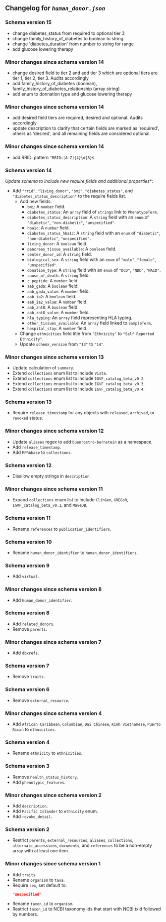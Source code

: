 ## Changelog for *`human_donor.json`*
### Schema version 15
* change diabetes_status from required to optional tier 3
* change family_history_of_diabetes to boolean to string
* change 'diabetes_duration' from number to string for range
* add glucose lowering therapy 

### Minor changes since schema version 14
* change desired field to tier 2 and add tier 3 which are optional tiers are tier 1, tier 2, tier 3. Audits accordingly
* add family_history_of_diabetes (boolean), family_history_of_diabetes_relationship (array string) 
* add enum to donnation type and glucose lowering therapy
### Minor changes since schema version 14
* add desired field tiers are required, desired and optional. Audits accordingly
* update description to clarify that certain fields are marked as 'required', others as 'desired', and all remaining fields are considered optional. 
### Minor changes since schema version 14
* add RRID: pattern `^RRID:[A-Z]{4}\d{8}$`
 
### Schema version 14

*Update schema to include new require fields and additional properties**:
* Add `"rrid"`, `"living_donor"`, `"bmi"`, `"diabetes_status"`, and `"diabetes_status_description"` to the require fields list.
  * Add new fields:
    * `bmi`: A `number` field.
    * `diabetes_status`: An `array` field of `strings` link to `PhenotypeTerm`.
    * `diabetes_status_description`: A `string` field with an `enum` of `"diabetic"`, `"non-diabetic"`, `"unspecified"`.
    * `hba1c`: A `number` field.
    * `diabetes_status_hba1c`: A `string` field with an `enum` of `"diabetic"`, `"non-diabetic"`, `"unspecified"`.
    * `living_donor`: A `boolean` field.
    * `pancreas_tissue_available`: A `boolean` field.
    * `center_donor_id`: A `string` field.
    * `biological_sex`: A `string` field with an `enum` of `"male"`, `"female"`, `"unspecified"`.
    * `donation_type`: A `string` field with an `enum` of `"DCD"`, `"NDD"`, `"MAID"`.
    * `cause_of_death`: A `string` field.
    * `c_peptide`: A `number` field.
    * `aab_gada`: A `boolean` field.
    * `aab_gada_value`: A `number` field.
    * `aab_ia2`: A `boolean` field.
    * `aab_ia2_value`: A `number` field.
    * `aab_znt8`: A `boolean` field.
    * `aab_znt8_value`: A `number` field.
    * `hla_typing`: An `array` field representing HLA typing.
    * `other_tissues_available`: An `array` field linked to `SampleTerm`.
    * `hospital_stay`: A `number` field.
  * Change `ethnicities` field title from `"Ethnicity"` to `"Self Reported Ethnicity"`.
  * Update `schema_version` from `"13"` to `"14"`.
  
### Minor changes since schema version 13

* Update calculation of `summary`.
* Extend `collections` enum list to include `Vista`.
* Extend `collections` enum list to include `IGVF_catalog_beta_v0.2`.
* Extend `collections` enum list to include `IGVF_catalog_beta_v0.3`.
* Extend `collections` enum list to include `IGVF_catalog_beta_v0.4`.

### Schema version 13

* Require `release_timestamp` for any objects with `released`, `archived`, or `revoked` status.

### Minor changes since schema version 12

* Update `aliases` regex to add `buenrostro-bernstein` as a namespace.
* Add `release_timestamp`.
* Add `MPRAbase` to `collections`.

### Schema version 12

* Disallow empty strings in `description`.

### Minor changes since schema version 11
* Expand `collections` enum list to include `ClinGen`, `GREGoR`, `IGVF_catalog_beta_v0.1`, and `MaveDB`.

### Schema version 11

* Rename `references` to `publication_identifiers`.

### Schema version 10

* Rename `human_donor_identifier` to `human_donor_identifiers`.

### Schema version 9

* Add `virtual`.

### Minor changes since schema version 8

* Add `human_donor_identifier`.

### Schema version 8

* Add `related_donors`.
* Remove `parents`.

### Minor changes since schema version 7

* Add `dbxrefs`.

### Schema version 7

* Remove `traits`.

### Schema version 6

* Remove `external_resource`.

### Minor changes since schema version 4

* Add `African Caribbean`, `Colombian`, `Dai Chinese`, `Kinh Vietnamese`, `Puerto Rican` to `ethnicities`.

### Schema version 4

* Rename `ethnicity` to `ethnicities`.

### Schema version 3

* Remove `health_status_history`.
* Add `phenotypic_features`.

### Minor changes since schema version 2

* Add `description`.
* Add `Pacific Islander` to `ethnicity` enum.
* Add `revoke_detail`.

### Schema version 2

* Restrict `parents`, `external_resources`, `aliases`, `collections`, `alternate_accessions`, `documents`, and `references` to be a non-empty array with at least one item.

### Minor changes since schema version 1

* Add `traits`.
* Rename `organism` to `taxa`.
* Require `sex`, set default to:
    ```json
    "unspecified"
    ```
* Rename `taxon_id` to `organism`.
* Restrict `taxon_id` to NCBI taxonomy ids that start with NCBI:txid followed by numbers.

